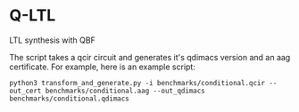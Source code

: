 # Q-LTL
LTL synthesis with QBF

 The script takes a qcir circuit and generates it's qdimacs version and an aag certificate.
 For example, here is an example script:

    python3 transform_and_generate.py -i benchmarks/conditional.qcir --out_cert benchmarks/conditional.aag --out_qdimacs benchmarks/conditional.qdimacs
 
